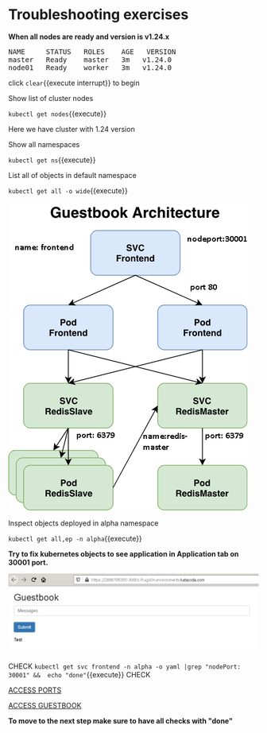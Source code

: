 # Troubleshooting exercises

**When all nodes are ready and version is v1.24.x** 

<pre>
NAME     STATUS   ROLES    AGE   VERSION
master   Ready    master   3m   v1.24.0
node01   Ready    worker   3m   v1.24.0
</pre>

click ```clear```{{execute interrupt}} to begin



Show list of cluster nodes

`kubectl get nodes`{{execute}}

Here we have cluster with 1.24 version

Show all namespaces

`kubectl get ns`{{execute}}

List all of objects in default namespace

`kubectl get all -o wide`{{execute}}


![Guestbook architecture](./assets/guestbook-architecture.png)


Inspect objects deployed in alpha namespace


`kubectl get all,ep -n alpha`{{execute}}


**Try to fix kubernetes objects to see application in Application tab on 30001 port.**

![Web application](./assets/guestbook-web.png)

CHECK
`kubectl get svc frontend -n alpha -o yaml |grep "nodePort: 30001" &&  echo "done"`{{execute}}
CHECK


[ACCESS PORTS]({{TRAFFIC_SELECTOR}})

[ACCESS GUESTBOOK]({{TRAFFIC_HOST1_30001}})


**To move to the next step make sure to have all checks with "done"**
